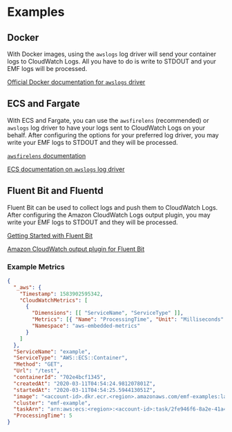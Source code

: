 # Examples

## Docker

With Docker images, using the `awslogs` log driver will send your container logs to CloudWatch Logs. All you have to do is write to STDOUT and your EMF logs will be processed.

[Official Docker documentation for `awslogs` driver](https://docs.docker.com/config/containers/logging/awslogs/)

## ECS and Fargate

With ECS and Fargate, you can use the `awsfirelens` (recommended) or `awslogs` log driver to have your logs sent to CloudWatch Logs on your behalf. After configuring the options for your preferred log driver, you may write your EMF logs to STDOUT and they will be processed.

[`awsfirelens` documentation](https://github.com/aws/amazon-cloudwatch-logs-for-fluent-bit)

[ECS documentation on `awslogs` log driver](https://docs.aws.amazon.com/AmazonECS/latest/developerguide/using_awslogs.html)

## Fluent Bit and Fluentd

Fluent Bit can be used to collect logs and push them to CloudWatch Logs. After configuring the Amazon CloudWatch Logs output plugin, you may write your EMF logs to STDOUT and they will be processed.

[Getting Started with Fluent Bit](https://docs.fluentbit.io/manual/installation/getting-started-with-fluent-bit)

[Amazon CloudWatch output plugin for Fluent Bit](https://docs.fluentbit.io/manual/pipeline/outputs/cloudwatch)

### Example Metrics

```json
{
  "_aws": {
    "Timestamp": 1583902595342,
    "CloudWatchMetrics": [
      {
        "Dimensions": [[ "ServiceName", "ServiceType" ]],
        "Metrics": [{ "Name": "ProcessingTime", "Unit": "Milliseconds" }],
        "Namespace": "aws-embedded-metrics"
      }
    ]
  },
  "ServiceName": "example",
  "ServiceType": "AWS::ECS::Container",
  "Method": "GET",
  "Url": "/test",
  "containerId": "702e4bcf1345",
  "createdAt": "2020-03-11T04:54:24.981207801Z",
  "startedAt": "2020-03-11T04:54:25.594413051Z",
  "image": "<account-id>.dkr.ecr.<region>.amazonaws.com/emf-examples:latest",
  "cluster": "emf-example",
  "taskArn": "arn:aws:ecs:<region>:<account-id>:task/2fe946f6-8a2e-41a4-8fec-c4983bad8f74",
  "ProcessingTime": 5
}
```
